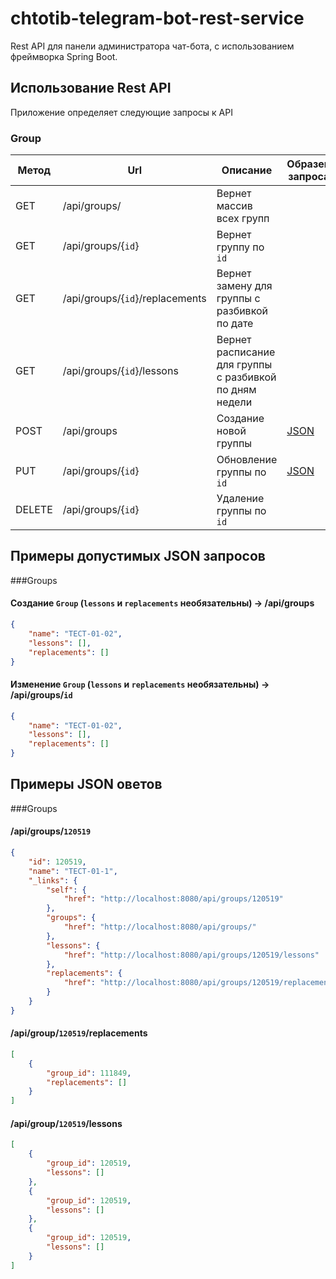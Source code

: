 # chtotib-telegram-bot-rest-service
Rest API для панели администратора чат-бота, с использованием фреймворка Spring Boot.

## Использование Rest API

Приложение определяет следующие запросы к API

### Group
| Метод | Url | Описание | Образец запроса | Образец ответа |
| ----- | --- | -------- | --------------- | --------------- |
| GET | /api/groups/ | Вернет массив всех групп | | |
| GET | /api/groups/{`id`} | Вернет группу по `id` | | [JSON](#get_group_by_id) |
| GET | /api/groups/{`id`}/replacements | Вернет замену для группы с разбивкой по дате | | [JSON](#get_replacement_by_group_id) |
| GET | /api/groups/{`id`}/lessons | Вернет расписание для группы с разбивкой по дням недели | | [JSON](#get_lessons_by_group_id) |
| POST | /api/groups | Создание новой группы | [JSON](#create_group) |  |
| PUT | /api/groups/{`id`} | Обновление группы по `id` | [JSON](#put_group_by_id) | |
| DELETE | /api/groups/{`id`} | Удаление группы по `id` | | |


## Примеры допустимых JSON запросов

###Groups

#### <a id="create_group">Создание `Group` (`lessons` и `replacements` необязательны) -> /api/groups</a>
```json
{
    "name": "ТЕСТ-01-02",
    "lessons": [],
    "replacements": []
}
```

#### <a id="put_group_by_id">Изменение `Group` (`lessons` и `replacements` необязательны) -> /api/groups/`id`</a>
```json
{
    "name": "ТЕСТ-01-02",
    "lessons": [],
    "replacements": []
}
```

## Примеры JSON оветов

###Groups

#### <a id="get_group_by_id">/api/groups/`120519`</a>
```json
{
    "id": 120519,
    "name": "ТЕСТ-01-1",
    "_links": {
        "self": {
            "href": "http://localhost:8080/api/groups/120519"
        },
        "groups": {
            "href": "http://localhost:8080/api/groups/"
        },
        "lessons": {
            "href": "http://localhost:8080/api/groups/120519/lessons"
        },
        "replacements": {
            "href": "http://localhost:8080/api/groups/120519/replacements"
        }
    }
}
```

#### <a id="get_replacement_by_group_id">/api/group/`120519`/replacements</a>
```json
[
    {
        "group_id": 111849,
        "replacements": []
    }
]
```

#### <a id="get_lessons_by_group_id">/api/group/`120519`/lessons</a>
```json
[
    {
        "group_id": 120519,
        "lessons": []
    },
    {
        "group_id": 120519,
        "lessons": []
    },
    {
        "group_id": 120519,
        "lessons": []
    }
]
```
